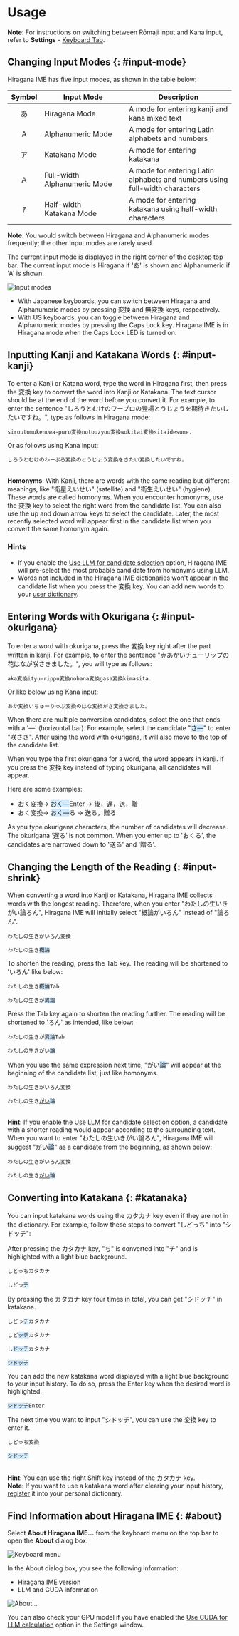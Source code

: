 # Usage

**Note**: For instructions on switching between Rōmaji input and Kana input, refer to **Settings** - [Keyboard Tab](settings.html#layout).

## Changing Input Modes {: #input-mode}

Hiragana IME has five input modes, as shown in the table below:

Symbol | Input Mode | Description
:---:|---|---
あ | Hiragana Mode | A mode for entering kanji and kana mixed text
A | Alphanumeric Mode | A mode for entering Latin alphabets and numbers
ア | Katakana Mode | A mode for entering katakana
Ａ | Full-width <nobr>Alphanumeric Mode</nobr> | A mode for entering Latin alphabets and numbers using full-width characters
ｱ | Half-width <nobr>Katakana Mode</nobr> | A mode for entering katakana using half-width characters

**Note**: You would switch between Hiragana and Alphanumeric modes frequently; the other input modes are rarely used.

The current input mode is displayed in the right corner of the desktop top bar.
The current input mode is Hiragana if 'あ' is shown and Alphanumeric if 'A' is shown.

![Input modes](../input-modes.gif)

- With Japanese keyboards, you can switch between Hiragana and Alphanumeric modes by pressing <span class='key'>変換</span> and <span class='key'>無変換</span> keys, respectively.
- With US keyboards, you can toggle between Hiragana and Alphanumeric modes by pressing the <span class='key'>Caps Lock</span> key. Hiragana IME is in Hiragana mode when the Caps Lock LED is turned on.

## Inputting Kanji and Katakana Words {: #input-kanji}

To enter a Kanji or Katana word, type the word in Hiragana first, then press the <span class='key'>変換</span> key to convert the word into Kanji or Katakana.
The text cursor should be at the end of the word before you convert it.
For example, to enter the sentence "しろうとむけのワープロの￹登場￺とうじょう￻を￹期待￺きたい￻したいですね。", type as follows in Hiragana mode:

<pre><code>siroutomukenowa-puro<span class='key'>変換</span>notouzyou<span class='key'>変換</span>wokitai<span class='key'>変換</span>sitaidesune.
</code></pre>

Or as follows using Kana input:

<pre><code>しろうとむけのわーぷろ<span class='key'>変換</span>のとうじょう<span class='key'>変換</span>をきたい<span class='key'>変換</span>したいですね。
</code></pre>

<br>**Homonyms**: With Kanji, there are words with the same reading but different meanings, like "￹衛星￺えいせい￻" (satellite) and "￹衛生￺えいせい￻" (hygiene).
These words are called homonyms.
When you encounter homonyms, use the <span class='key'>変換</span> key to select the right word from the candidate list.
You can also use the up and down arrow keys to select the candidate.
Later, the most recently selected word will appear first in the candidate list when you convert the same homonym again.

### Hints

- If you enable the [Use LLM for candidate selection](settings.html#llm) option, Hiragana IME will pre-select the most probable candidate from homonyms using LLM.
- Words not included in the Hiragana IME dictionaries won't appear in the candidate list when you press the <span class='key'>変換</span> key.
You can add new words to your [user dictionary](settings.html#dictionary).

## Entering Words with Okurigana {: #input-okurigana}

To enter a word with okurigana, press the <span class='key'>変換</span> key right after the part written in kanji.
For example, to enter the sentence "￹赤￺あか￻いチューリップの￹花￺はな￻が￹咲￺さ￻きました。", you will type as follows:

<pre><code>aka<span class='key'>変換</span>ityu-rippu<span class='key'>変換</span>nohana<span class='key'>変換</span>gasa<span class='key'>変換</span>kimasita.
</code></pre>

Or like below using Kana input:

<pre><code>あか<span class='key'>変換</span>いちゅーりっぷ<span class='key'>変換</span>のはな<span class='key'>変換</span>がさ<span class='key'>変換</span>きました。
</code></pre>

When there are multiple conversion candidates, select the one that ends with a '―' (horizontal bar).
For example, select the candidate "<span style="background-color:#d1eaff">さ―</span>" to enter "￹咲￺さ￻き".
After using the word with okurigana, it will also move to the top of the candidate list.

When you type the first okurigana for a word, the word appears in kanji.
If you press the <span class='key'>変換</span> key instead of typing okurigana, all candidates will appear.

Here are some examples:

- おく<span class='key'>変換</span>→ <span style="background-color:#d1eaff">おく―</span><span class='key'>Enter</span> → 後，遅，送，贈
- おく<span class='key'>変換</span>→ <span style="background-color:#d1eaff">おく―</span><span class='key'>る</span> → 送る，贈る

As you type okurigana characters, the number of candidates will decrease.
The okurigana ‘遅る’ is not common.
When you enter up to 'おくる', the candidates are narrowed down to '送る' and '贈る'.

## Changing the Length of the Reading {: #input-shrink}

When converting a word into Kanji or Katakana, Hiragana IME collects words with the longest reading.
Therefore, when you enter "わたしの￹生￺い￻きがい￹論￺ろん￻", Hiragana IME will initially select "￹概論￺がいろん￻" instead of "￹論￺ろん￻".

<pre><code>わたしの生きがいろん<span class='key'>変換</span></code></pre>
<pre><code>わたしの生き<span style="background-color:#d1eaff">概論</span></code></pre>

To shorten the reading, press the <span class='key'>Tab</span> key. The reading will be shortened to 'いろん' like below:

<pre><code>わたしの生き<span style="background-color:#d1eaff">概論</span><span class='key'>Tab</span></code></pre>
<pre><code>わたしの生きが<span style="background-color:#d1eaff">異論</span></code></pre>

Press the <span class='key'>Tab</span> key again to shorten the reading further.
The reading will be shortened to 'ろん' as intended, like below:

<pre><code>わたしの生きが<span style="background-color:#d1eaff">異論</span><span class='key'>Tab</span></code></pre>
<pre><code>わたしの生きがい<span style="background-color:#d1eaff">論</span></code></pre>

When you use the same expression next time, "<u>がい</u><span style="background-color:#d1eaff">論</span>" will appear at the beginning of the candidate list, just like homonyms.

<pre><code>わたしの生きがいろん<span class='key'>変換</span></code></pre>
<pre><code>わたしの生き<u>がい</u><span style="background-color:#d1eaff">論</span></code></pre>

<br>**Hint**: If you enable the [Use LLM for candidate selection](settings.html#llm) option,
a candidate with a shorter reading would appear according to the surrounding text.
When you want to enter "わたしの￹生￺い￻きがい￹論￺ろん￻", Hiragana IME will suggest "<u>がい</u><span style="background-color:#d1eaff">論</span>" as a candidate from the beginning, as shown below:

<pre><code>わたしの生きがいろん<span class='key'>変換</span></code></pre>
<pre><code>わたしの生き<u>がい</u><span style="background-color:#d1eaff">論</span></code></pre>

## Converting into Katakana {: #katanaka}

You can input katakana words using the <span class='key'>カタカナ</span> key even if they are not in the dictionary.
For example, follow these steps to convert "しどっち" into "シドッチ":

After pressing the <span class='key'>カタカナ</span> key, "ち" is converted into "チ" and is highlighted with a light blue background.

<pre><code>しどっち<span class='key'>カタカナ</span></code></pre>
<pre><code>しどっ<span style="background-color:#d1eaff">チ</span></code></pre>

By pressing the <span class='key'>カタカナ</span> key four times in total, you can get "シドッチ" in katakana.

<pre><code>しどっ<span style="background-color:#d1eaff">チ</span><span class='key'>カタカナ</span></code></pre>

<pre><code>しど<span style="background-color:#d1eaff">ッチ</span><span class='key'>カタカナ</span></code></pre>

<pre><code>し<span style="background-color:#d1eaff">ドッチ</span><span class='key'>カタカナ</span></code></pre>

<pre><code><span style="background-color:#d1eaff">シドッチ</span></code></pre>

You can add the new katakana word displayed with a light blue background to your input history. To do so, press the <span class='key'>Enter</span> key when the desired word is highlighted.

<pre><code><span style="background-color:#d1eaff">シドッチ</span><span class='key'>Enter</span></code></pre>

The next time you want to input "シドッチ", you can use the <span class='key'>変換</span> key to enter it.

<pre><code>しどっち<span class='key'>変換</span></code></pre>
<pre><code><span style="background-color:#d1eaff">シドッチ<span></code></pre>

<br>**Hint**: You can use the right <span class='key'>Shift</span> key instead of the <span class='key'>カタカナ</span> key.
<br>**Note**: If you want to use a katakana word after clearing your input history, [register](settings.html#dictionary) it into your personal dictionary.

## Find Information about Hiragana IME {: #about}

Select **About Hiragana IME…** from the keyboard menu on the top bar to open the **About** dialog box.

![Keyboard menu](keyboard-menu.png)

In the About dialog box, you see the following information:

- Hiragana IME version
- LLM and CUDA information

![About...](about.png)

You can also check your GPU model if you have enabled the [Use CUDA for LLM calculation](settings.html#option) option in the Settings window.
